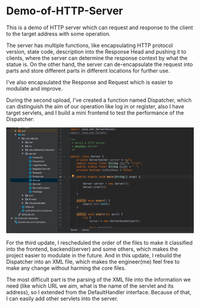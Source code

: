 # Demo-of-HTTP-Server
This is a demo of HTTP server which can request and response to the client to the target address with some operation. 

The server has multiple functions, like encapsulating HTTP protocol version, state code, description into the Response Head and pushing it to clients, where the server can determine the response context by what the statue is. On the other hand, the server can de-encapsulate the request into parts and store different parts in different locations for further use. 

I've also encapsulated the Response and Request which is easier to modulate and improve. 

During the second upload, I've created a function named Dispatcher, which can distinguish the aim of our operation like log in or register, also I have target servlets, and I build a mini frontend to test the performance of the Dispatcher: 

![image](https://github.com/DeclanFang/Demo-of-HTTP-Server/blob/master/DemoPre/Demo01.gif)

For the third update, I rescheduled the order of the files to make it classified into the frontend, backend(server) and some others, which makes the project easier to modulate in the future. And in this update, I rebuild the Dispatcher into an XML file, which makes the engineer(me) feel free to make any change without harming the core files. 

The most difficult part is the parsing of the XML file into the information we need (like which URL we aim, what is the name of the servlet and its address), so I extended from the DefaultHandler interface. Because of that, I can easily add other servlets into the server. 
